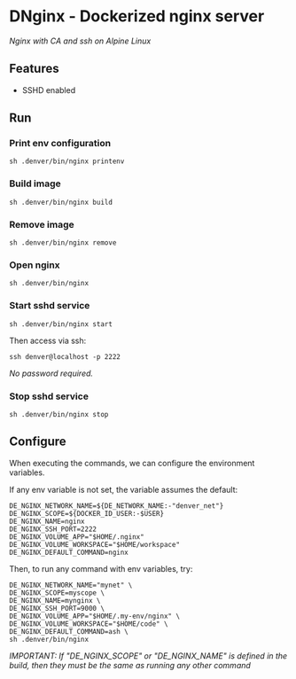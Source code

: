 # DNginx - Dockerized nginx server

_Nginx with CA and ssh on Alpine Linux_

## Features

- SSHD enabled

## Run

### Print env configuration

```shell
sh .denver/bin/nginx printenv
```

### Build image

```shell
sh .denver/bin/nginx build
```

### Remove image

```shell
sh .denver/bin/nginx remove
```

### Open nginx

```shell
sh .denver/bin/nginx
```

### Start sshd service

```shell
sh .denver/bin/nginx start
```

Then access via ssh:

```shell
ssh denver@localhost -p 2222
```

_No password required._

### Stop sshd service

```shell
sh .denver/bin/nginx stop
```

## Configure

When executing the commands, we can configure the environment variables.

If any env variable is not set, the variable assumes the default:

```shell
DE_NGINX_NETWORK_NAME=${DE_NETWORK_NAME:-"denver_net"}
DE_NGINX_SCOPE=${DOCKER_ID_USER:-$USER}
DE_NGINX_NAME=nginx
DE_NGINX_SSH_PORT=2222
DE_NGINX_VOLUME_APP="$HOME/.nginx"
DE_NGINX_VOLUME_WORKSPACE="$HOME/workspace"
DE_NGINX_DEFAULT_COMMAND=nginx
```

Then, to run any command with env variables, try:

```shell
DE_NGINX_NETWORK_NAME="mynet" \
DE_NGINX_SCOPE=myscope \
DE_NGINX_NAME=mynginx \
DE_NGINX_SSH_PORT=9000 \
DE_NGINX_VOLUME_APP="$HOME/.my-env/nginx" \
DE_NGINX_VOLUME_WORKSPACE="$HOME/code" \
DE_NGINX_DEFAULT_COMMAND=ash \
sh .denver/bin/nginx
```

*IMPORTANT: If "DE_NGINX_SCOPE" or "DE_NGINX_NAME" is defined
in the build, then they must be the same as running any other command*
